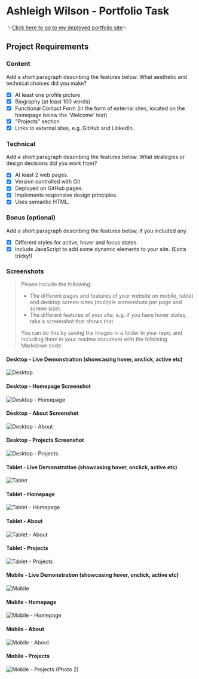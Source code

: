 #  Ashleigh Wilson - Portfolio Task
​
✨[Click here to go to my deployed portfolio site](https://ashleighcodes.github.io/)✨
​
## Project Requirements

### Content
 Add a short paragraph describing the features below. What aesthetic and technical choices did you make? 
- [x] At least one profile picture
- [x] Biography (at least 100 words)
- [x] Functional Contact Form (in the form of external sites, located on the homepage below the 'Welcome' text)
- [x] "Projects" section
- [x] Links to external sites, e.g. GitHub and LinkedIn.
​
### Technical
 Add a short paragraph describing the features below. What strategies or design decisions did you work from? 
- [x] At least 2 web pages.
- [x] Version controlled with Git
- [x] Deployed on GitHub pages.
- [x] Implements responsive design principles.
- [x] Uses semantic HTML.

### Bonus (optional)
 Add a short paragraph describing the features below, if you included any. 
- [x] Different styles for active, hover and focus states.
- [x] Include JavaScript to add some dynamic elements to your site. (Extra tricky!)
​
### Screenshots
> Please include the following:
> - The different pages and features of your website on mobile, tablet and desktop screen sizes (multiple screenshots per page and screen size).
> - The different features of your site, e.g. if you have hover states, take a screenshot that shows that.  
> 
> You can do this by saving the images in a folder in your repo, and including them in your readme document with the following Markdown code: 

####  Desktop - Live Demonstration (showcasing hover, onclick, active etc)
![Desktop](./readme-img/DesktopDemo.gif)

####  Desktop - Homepage Screenshot
![Desktop - Homepage](./readme-img/Desktop_Homepage.png)

####  Desktop - About Screenshot
![Desktop - About](./readme-img/Desktop_About.png)

####  Desktop - Projects Screenshot
![Desktop - Projects](./readme-img/Desktop_Projects.png)

####  Tablet - Live Demonstration (showcasing hover, onclick, active etc)
![Tablet](./readme-img/TabletDemo.gif)

####  Tablet - Homepage 
![Tablet - Homepage](./readme-img/TabletNEW_Home.png)

####  Tablet - About 
![Tablet - About](./readme-img/Tablet_About.png)

####  Tablet - Projects 
![Tablet - Projects](./readme-img/TabletNEW_Projects.png)

####  Mobile - Live Demonstration (showcasing hover, onclick, active etc)
![Mobile](./readme-img/MobileDemo.gif)

####  Mobile - Homepage 
![Mobile - Homepage](./readme-img/MobileNEW_Home.png)

####  Mobile - About 
![Mobile - About](./readme-img/MobileNEW_About.png)

####  Mobile - Projects 
![Mobile - Projects (Photo 2)](./readme-img/MobileNEW_Projects.png)